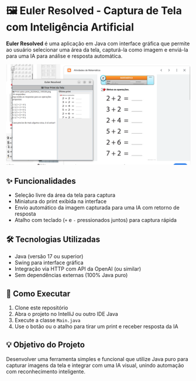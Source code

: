 <h1>🖼️ Euler Resolved - Captura de Tela com Inteligência Artificial</h1>

<p>
  <strong>Euler Resolved</strong> é uma aplicação em Java com interface gráfica que permite ao usuário selecionar uma área da tela, capturá-la como imagem e enviá-la para uma IA para análise e resposta automática.
</p>

![Texto alternativo](images/photo_01.png)

<h2>✨ Funcionalidades</h2>


<ul>
  <li>Seleção livre da área da tela para captura</li>
  <li>Miniatura do print exibida na interface</li>
  <li>Envio automático da imagem capturada para uma IA com retorno de resposta</li>
  <li>Atalho com teclado (<code>+</code> e <code>-</code> pressionados juntos) para captura rápida</li>
</ul>

<h2>🛠️ Tecnologias Utilizadas</h2>
<ul>
  <li>Java (versão 17 ou superior)</li>
  <li>Swing para interface gráfica</li>
  <li>Integração via HTTP com API da OpenAI (ou similar)</li>
  <li>Sem dependências externas (100% Java puro)</li>
</ul>

<h2>🚀 Como Executar</h2>
<ol>
  <li>Clone este repositório</li>
  <li>Abra o projeto no IntelliJ ou outro IDE Java</li>
  <li>Execute a classe <code>Main.java</code></li>
  <li>Use o botão ou o atalho para tirar um print e receber resposta da IA</li>
</ol>

<h2>💡 Objetivo do Projeto</h2>
<p>
  Desenvolver uma ferramenta simples e funcional que utilize Java puro para capturar imagens da tela e integrar com uma IA visual, unindo automação com reconhecimento inteligente.
</p>
